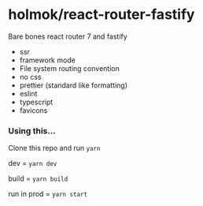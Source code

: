 # holmok/react-router-fastify

Bare bones react router 7 and fastify

- ssr
- framework mode
- File system routing convention
- no css
- prettier (standard like formatting)
- eslint
- typescript
- favicons

### Using this...

Clone this repo and run `yarn`

dev = `yarn dev`

build = `yarn build`

run in prod = `yarn start`
